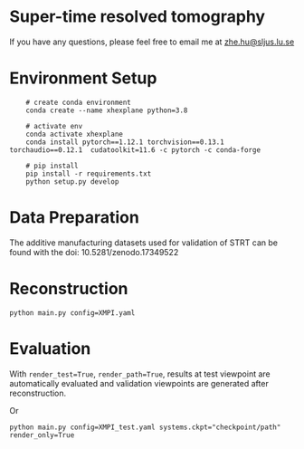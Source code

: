 # Super-time resolved tomography

If you have any questions, please feel free to email me at zhe.hu@sljus.lu.se
# Environment Setup
```
    # create conda environment
    conda create --name xhexplane python=3.8
    
    # activate env
    conda activate xhexplane
    conda install pytorch==1.12.1 torchvision==0.13.1 torchaudio==0.12.1  cudatoolkit=11.6 -c pytorch -c conda-forge

    # pip install 
    pip install -r requirements.txt
    python setup.py develop

```
# Data Preparation
The additive manufacturing datasets used for validation of STRT can be found with the doi: 10.5281/zenodo.17349522

# Reconstruction
```
python main.py config=XMPI.yaml
```

# Evaluation
With `render_test=True`, `render_path=True`, results at test viewpoint are automatically evaluated and validation viewpoints are generated after reconstruction.  

Or
```
python main.py config=XMPI_test.yaml systems.ckpt="checkpoint/path" render_only=True
```




